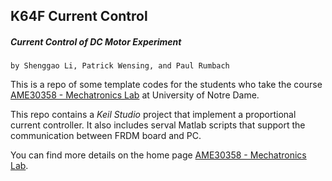 ## K64F Current Control
##### Current Control of DC Motor Experiment
`by Shenggao Li, Patrick Wensing, and Paul Rumbach`

This is a repo of some template codes for the students who take the course [AME30358 - Mechatronics Lab](https://www3.nd.edu/~prumbach/ame30358/) at University of Notre Dame.

This repo contains a _Keil Studio_ project that implement a proportional current controller. It also includes serval Matlab scripts that support the communication between FRDM board and PC.

You can find more details on the home page [AME30358 - Mechatronics Lab](https://www3.nd.edu/~prumbach/ame30358/).
